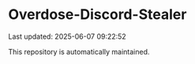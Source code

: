 # Overdose-Discord-Stealer

Last updated: 2025-06-07 09:22:52

This repository is automatically maintained.
